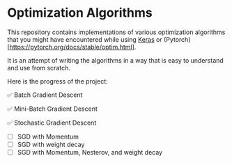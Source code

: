 # Optimization Algorithms

This repository contains implementations of various optimization algorithms that you might have encountered while using [Keras](https://keras.io/api/optimizers/) or (Pytorch)[https://pytorch.org/docs/stable/optim.html]. 

It is an attempt of writing the algorithms in a way that is easy to understand and use from scratch.

Here is the progress of the project:

:white_check_mark: Batch Gradient Descent 

:white_check_mark: Mini-Batch Gradient Descent

:white_check_mark: Stochastic Gradient Descent

* [ ] SGD with Momentum 
* [ ] SGD with weight decay
* [ ] SGD with Momentum, Nesterov, and weight decay
